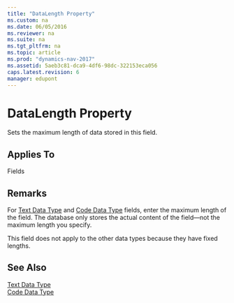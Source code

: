 ```yaml
---
title: "DataLength Property"
ms.custom: na
ms.date: 06/05/2016
ms.reviewer: na
ms.suite: na
ms.tgt_pltfrm: na
ms.topic: article
ms.prod: "dynamics-nav-2017"
ms.assetid: 5aeb3c81-dca9-4df6-98dc-322153eca056
caps.latest.revision: 6
manager: edupont
---
```

# DataLength Property
Sets the maximum length of data stored in this field.  
  
## Applies To  
 Fields  
  
## Remarks  
 For [Text Data Type](Text-Data-Type.md) and [Code Data Type](Code-Data-Type.md) fields, enter the maximum length of the field. The database only stores the actual content of the field—not the maximum length you specify.  
  
 This field does not apply to the other data types because they have fixed lengths.  
  
## See Also  
 [Text Data Type](Text-Data-Type.md)   
 [Code Data Type](Code-Data-Type.md)